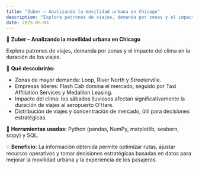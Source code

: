 ```yaml
---
title: "Zuber – Analizando la movilidad urbana en Chicago"
description: "Explora patrones de viajes, demanda por zonas y el impacto del clima en la duración de los viajes."
date: 2025-05-03
---
```

🚖 **Zuber – Analizando la movilidad urbana en Chicago**

Explora patrones de viajes, demanda por zonas y el impacto del clima en la duración de los viajes.

🔹 **Qué descubrirás:**

* Zonas de mayor demanda: Loop, River North y Streeterville.
* Empresas líderes: Flash Cab domina el mercado, seguido por Taxi Affiliation Services y Medallion Leasing.
* Impacto del clima: los sábados lluviosos afectan significativamente la duración de viajes al aeropuerto O’Hare.
* Distribución de viajes y concentración de mercado, útil para decisiones estratégicas.

🔧 **Herramientas usadas:** Python (pandas, NumPy, matplotlib, seaborn, scipy) y SQL.

💡 **Beneficio:** La información obtenida permite optimizar rutas, ajustar recursos operativos y tomar decisiones estratégicas basadas en datos para mejorar la movilidad urbana y la experiencia de los pasajeros.
